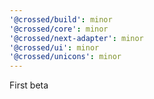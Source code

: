 ```yaml
---
'@crossed/build': minor
'@crossed/core': minor
'@crossed/next-adapter': minor
'@crossed/ui': minor
'@crossed/unicons': minor
---
```


First beta

